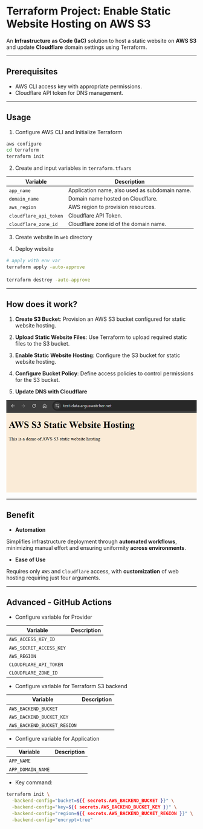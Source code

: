 # Terraform Project: Enable Static Website Hosting on AWS S3

An **Infrastructure as Code (IaC)** solution to host a static website on **AWS S3** and update **Cloudflare** domain settings using Terraform.

---

## Prerequisites

- AWS CLI access key with appropriate permissions.
- Cloudflare API token for DNS management.

---

## Usage

1. Configure AWS CLI and Initialize Terraform

```sh
aws configure
cd terraform
terraform init
```

2. Create and input variables in `terraform.tfvars`

| Variable               | Description                                    |
| ---------------------- | ---------------------------------------------- |
| `app_name`             | Application name, also used as subdomain name. |
| `domain_name`          | Domain name hosted on Cloudflare.              |
| `aws_region`           | AWS region to provision resources.             |
| `cloudflare_api_token` | Cloudflare API Token.                          |
| `cloudflare_zone_id`   | Cloudflare zone id of the domain name.         |

3. Create website in `web` directory

4. Deploy website

```sh
# apply with env var
terraform apply -auto-approve

terraform destroy -auto-approve
```

---

## How does it work?

1. **Create S3 Bucket**: Provision an AWS S3 bucket configured for static website hosting.

2. **Upload Static Website Files**: Use Terraform to upload required static files to the S3 bucket.

3. **Enable Static Website Hosting**: Configure the S3 bucket for static website hosting.

4. **Configure Bucket Policy**: Define access policies to control permissions for the S3 bucket.

5. **Update DNS with Cloudflare**

![pic](./screenshot02.png)

---

## Benefit

- **Automation**

Simplifies infrastructure deployment through **automated workflows**, minimizing manual effort and ensuring uniformity **across environments**.

- **Ease of Use**

Requires only `AWS` and `Cloudflare` access, with **customization** of web hosting requiring just four arguments.

---

## Advanced - GitHub Actions

- Configure variable for Provider

| Variable                | Description |
| ----------------------- | ----------- |
| `AWS_ACCESS_KEY_ID`     |             |
| `AWS_SECRET_ACCESS_KEY` |             |
| `AWS_REGION`            |             |
| `CLOUDFLARE_API_TOKEN`  |             |
| `CLOUDFLARE_ZONE_ID`    |             |

- Configure variable for Terraform S3 backend

| Variable                    | Description |
| --------------------------- | ----------- |
| `AWS_BACKEND_BUCKET`        |             |
| `AWS_BACKEND_BUCKET_KEY`    |             |
| `AWS_BACKEND_BUCKET_REGION` |             |

- Configure variable for Application

| Variable          | Description |
| ----------------- | ----------- |
| `APP_NAME`        |             |
| `APP_DOMAIN_NAME` |             |

- Key command:

```sh
terraform init \
  -backend-config="bucket=${{ secrets.AWS_BACKEND_BUCKET }}" \
  -backend-config="key=${{ secrets.AWS_BACKEND_BUCKET_KEY }}" \
  -backend-config="region=${{ secrets.AWS_BACKEND_BUCKET_REGION }}" \
  -backend-config="encrypt=true"
```
